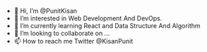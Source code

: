 - 👋 Hi, I’m @PunitKisan
- 👀 I’m interested in Web Development And DevOps.
- 🌱 I’m currently learning React and Data Structure And Algorithm
- 💞️ I’m looking to collaborate on ...
- 📫 How to reach me Twitter @KisanPunit

<!---
PunitKisan/PunitKisan is a ✨ special ✨ repository because its `README.md` (this file) appears on your GitHub profile.
You can click the Preview link to take a look at your changes.
--->
